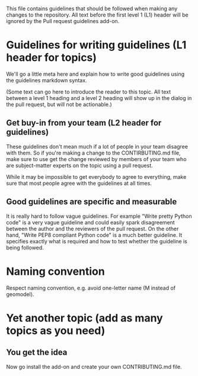 This file contains guidelines that should be followed when making any
changes to the repository. All text before the first level 1 (L1) header
will be ignored by the Pull request guidelines add-on.

# Guidelines for writing guidelines (L1 header for topics)

We'll go a little meta here and explain how to write good guidelines using
the guidelines markdown syntax.

(Some text can go here to introduce the reader to this topic. All text
between a level 1 heading and a level 2 heading will show up in the
dialog in the pull request, but will not be actionable.)

## Get buy-in from your team (L2 header for guidelines)

These guidelines don't mean much if a lot of people in your team disagree
with them. So if you're making a change to the CONTIRBUTING.md file, make
sure to use get the change reviewed by members of your team who are
subject-matter experts on the topic using a pull request.

While it may be impossible to get everybody to agree to everything, make
sure that most people agree with the guidelines at all times.

## Good guidelines are specific and measurable

It is really hard to follow vague guidelines. For example "Write pretty
Python code" is a very vague guideline and could easily spark disagreement
between the author and the reviewers of the pull request. On the other
hand, "Write PEP8 compliant Python code" is a much better guideline. It
specifies exactly what is required and how to test whether the guideline
is being followed.

# Naming convention

Respect naming convention, e.g. avoid one-letter name (M instead of geomodel).

# Yet another topic (add as many topics as you need)

## You get the idea

Now go install the add-on and create your own CONTRIBUTING.md file.